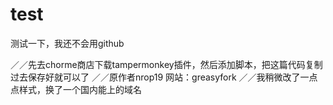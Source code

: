 # test
测试一下，我还不会用github

／／先去chorme商店下载tampermonkey插件，然后添加脚本，把这篇代码复制过去保存好就可以了
／／原作者nrop19 网站：greasyfork 
／／我稍微改了一点点样式，换了一个国内能上的域名
